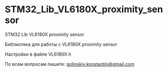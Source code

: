 # STM32_Lib_VL6180X_proximity_sensor
STM32 Lib VL6180X proximity sensor

Библиотека для работы с VL6180X proximity sensor

Настройки в файле VL6180X.h

По всем вопросам пишите: golinskiy.konstantin@gmail.com
